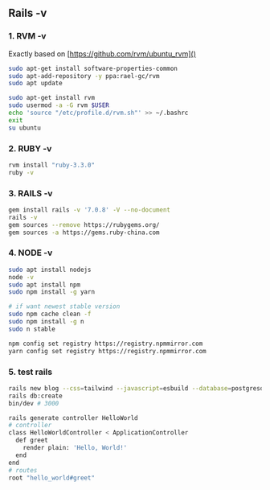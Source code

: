 ## Rails -v

### 1. RVM -v

Exactly based on [https://github.com/rvm/ubuntu_rvm]()

```bash
sudo apt-get install software-properties-common
sudo apt-add-repository -y ppa:rael-gc/rvm
sudo apt update
```

```bash
sudo apt-get install rvm
sudo usermod -a -G rvm $USER
echo 'source "/etc/profile.d/rvm.sh"' >> ~/.bashrc
exit
su ubuntu
```

### 2. RUBY -v

```bash
rvm install "ruby-3.3.0"
ruby -v
```

### 3. RAILS -v

```bash
gem install rails -v '7.0.8' -V --no-document
rails -v
gem sources --remove https://rubygems.org/
gem sources -a https://gems.ruby-china.com
```

### 4. NODE -v

```bash
sudo apt install nodejs
node -v
sudo apt install npm
sudo npm install -g yarn

# if want newest stable version
sudo npm cache clean -f
sudo npm install -g n
sudo n stable

npm config set registry https://registry.npmmirror.com
yarn config set registry https://registry.npmmirror.com
```

### 5. test rails

```bash
rails new blog --css=tailwind --javascript=esbuild --database=postgresql
rails db:create
bin/dev # 3000
```

```bash
rails generate controller HelloWorld
# controller
class HelloWorldController < ApplicationController
  def greet
    render plain: 'Hello, World!'
  end
end
# routes
root "hello_world#greet"
```